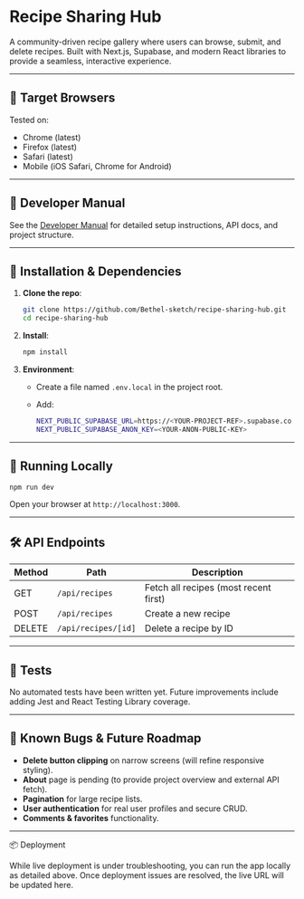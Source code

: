 # Recipe Sharing Hub

A community-driven recipe gallery where users can browse, submit, and delete recipes. Built with Next.js, Supabase, and modern React libraries to provide a seamless, interactive experience.

---

## 🎯 Target Browsers

Tested on:

* Chrome (latest)
* Firefox (latest)
* Safari (latest)
* Mobile (iOS Safari, Chrome for Android)

---

## 📖 Developer Manual

See the [Developer Manual](docs/DEVELOPER_MANUAL.md) for detailed setup instructions, API docs, and project structure.

---

## 🚀 Installation & Dependencies

1. **Clone the repo**:

   ```bash
   git clone https://github.com/Bethel-sketch/recipe-sharing-hub.git
   cd recipe-sharing-hub
   ```
2. **Install**:

   ```bash
   npm install
   ```
3. **Environment**:

   * Create a file named `.env.local` in the project root.
   * Add:

     ```bash
     NEXT_PUBLIC_SUPABASE_URL=https://<YOUR-PROJECT-REF>.supabase.co
     NEXT_PUBLIC_SUPABASE_ANON_KEY=<YOUR-ANON-PUBLIC-KEY>
     ```

---

## 🏃 Running Locally

```bash
npm run dev
```

Open your browser at `http://localhost:3000`.

---

## 🛠 API Endpoints

| Method | Path                | Description                           |
| ------ | ------------------- | ------------------------------------- |
| GET    | `/api/recipes`      | Fetch all recipes (most recent first) |
| POST   | `/api/recipes`      | Create a new recipe                   |
| DELETE | `/api/recipes/[id]` | Delete a recipe by ID                 |

---

## 🧪 Tests

No automated tests have been written yet. Future improvements include adding Jest and React Testing Library coverage.

---

## 🐞 Known Bugs & Future Roadmap

* **Delete button clipping** on narrow screens (will refine responsive styling).
* **About** page is pending (to provide project overview and external API fetch).
* **Pagination** for large recipe lists.
* **User authentication** for real user profiles and secure CRUD.
* **Comments & favorites** functionality.

---

📦 Deployment

While live deployment is under troubleshooting, you can run the app locally as detailed above. Once deployment issues are resolved, the live URL will be updated here.
